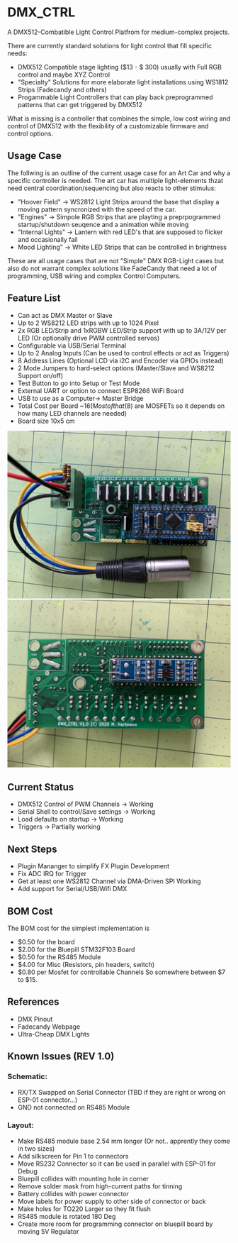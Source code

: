 # DMX_CTRL
A DMX512-Combatible Light Control Platfrom for medium-complex projects.

There are currently standard solutions for light control that fill specific needs:
- DMX512 Compatible stage lighting ($13 - $ 300) usually with Full RGB control and maybe XYZ Control
- "Specialty" Solutions for more elaborate light installations using WS1812 Strips (Fadecandy and others)
- Progammable Light Controllers that can play back preprogrammed patterns that can get triggered by DMX512

What is missing is a controller that combines the simple, low cost wiring and control of DMX512 with the flexibility of a customizable firmware and control options.

## Usage Case
The follwing is an outline of the current usage case for an Art Car and why a specific controller is needed. The art car has multiple light-elements thzat need central coordination/sequencing but also reacts to other stimulus:
- "Hoover Field" -> WS2812 Light Strips around the base that display a moving pattern syncronized with the speed of the car.
- "Engines" -> Simpole RGB Strips that are playting a preprpogrammed startup/shutdown seuqence and a animation while moving
- "Internal Lights" -> Lantern with red LED's that are supposed to flicker and occasionally fail
- Mood Lighting" -> White LED Strips that can be controlled in brightness

These are all usage cases that are not "Simple" DMX RGB-Light cases but also do not warrant complex solutions like FadeCandy that need a lot of programming, USB wiring and complex Control Computers.

## Feature List
-	Can act as DMX Master or Slave
-	Up to 2 WS8212 LED strips with up to 1024 Pixel 
-	2x RGB LED/Strip and 1xRGBW LED/Strip support with up to 3A/12V per LED (Or optionally drive PWM controlled servos)
-	Configurable via USB/Serial Terminal
-	Up to 2 Analog Inputs (Can be used to control effects or act as Triggers)
-	8 Address Lines (Optional LCD via i2C and Encoder via GPIOs instead)
-	2 Mode Jumpers to hard-select options (Master/Slave and WS8212 Support on/off)
-	Test Button to go into Setup or Test Mode
-	External UART or option to connect ESP8266 WiFi Board
-	USB to use as a Computer-> Master Bridge
-	Total Cost per Board ~$16 (Most of that (8$) are MOSFETs so it depends on how many LED channels are needed)
-	Board size 10x5 cm

![Front](/DOC/front.jpeg)
![Back](/DOC/back.jpeg)

## Current Status
- DMX512 Control of PWM Channels -> Working
- Serial Shell to control/Save settings -> Working
- Load defaults on startup -> Working
- Triggers -> Partially working

## Next Steps
- Plugin Mananger to simplify FX Plugin Development
- Fix ADC IRQ for Trigger
- Get at least one WS2812 Channel via DMA-Driven SPI Working
- Add support for Serial/USB/Wifi DMX

## BOM Cost
The BOM cost for the simplest implementation is 
- $0.50 for the board
- $2.00 for the Bluepill STM32F103 Board
- $0.50 for the RS485 Module
- $4.00 for Misc (Resistors, pin headers, switch)
- $0.80 per Mosfet for controllable Channels
So somewhere between $7 to $15.

## References
- DMX Pinout
- Fadecandy Webpage
- Ultra-Cheap DMX Lights

## Known Issues (REV 1.0)
### Schematic:
- RX/TX Swapped on Serial Connector (TBD if they are right or wrong on ESP-01 connector...)
- GND not connected on RS485 Module

### Layout:
- Make RS485 module base 2.54 mm longer (Or not.. apprently they come in two sizes)
- Add silkscreen for Pin 1 to connectors
- Move RS232 Connector so it can be used in parallel with ESP-01 for Debug
- Bluepill collides with mounting hole in corner
- Remove solder mask from high-current paths for tinning
- Battery collides with power connector
- Move labels for power supply to other side of connector or back
- Make holes for TO220 Larger so they fit flush
- RS485 module is rotated 180 Deg
- Create more room for programming connector on bluepill board by moving 5V Regulator
